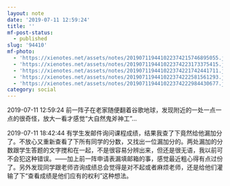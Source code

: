 ```yaml
---
layout: note
date: '2019-07-11 12:59:24'
title: ''
mf-post-status:
  - published
slug: '94410'
mf-photo:
  - 'https://xienotes.net/assets/notes/201907119441022374215746895055.jpg'
  - 'https://xienotes.net/assets/notes/201907119441022374223173375415.jpg'
  - 'https://xienotes.net/assets/notes/201907119441022374221742441711.jpg'
  - 'https://xienotes.net/assets/notes/201907119441022374222581561293.jpg'
  - 'https://xienotes.net/assets/notes/201907119441022374222984430677.jpg'
category: social
---
```

2019-07-11 12:59:24 前一阵子在老家随便翻着谷歌地球，发现附近的一处一点一点的很奇怪，放大一看才感觉“大自然鬼斧神工”…

2019-07-11 18:42:44 有学生发邮件询问课程成绩，结果我查了下竟然给他漏加分了。不放心又重新查看了下所有同学的分数，又找出一位漏加分的。两处漏加的分数跟学生答题的文字搅和在一起，不是很容易分辨出来，但还是很无语，我以前可不会犯这种错误。——加上前一阵申请表漏填邮箱的事，感觉最近粗心得有点过份了。另外发现同学跟老师咨询成绩总会觉得是对不起或者麻烦老师，还是给他们灌输了下“查看成绩是他们应有的权利”这种想法。